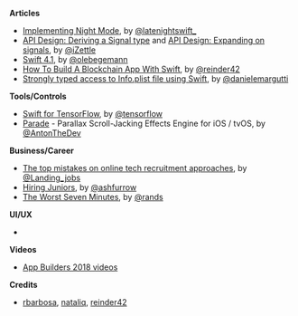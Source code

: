 
**Articles**

* [Implementing Night Mode](https://www.latenightswift.com/2018/04/26/implementing-night-mode/), by [@latenightswift_](https://twitter.com/latenightswift_)
* [API Design: Deriving a Signal type](https://medium.com/izettle-engineering/deriving-signal-2adb8687e9bf) and [API Design: Expanding on signals](https://medium.com/izettle-engineering/expanding-on-signals-ad25daee4d64), by [@iZettle](https://twitter.com/iZettle)
* [Swift 4.1](https://oleb.net/blog/2018/04/swift-4-1/), by [@olebegemann](https://twitter.com/olebegemann)
* [How To Build A Blockchain App With Swift](https://learnappmaking.com/blockchain-app-swift-how-to/), by [@reinder42](https://twitter.com/reinder42)
* [Strongly typed access to Info.plist file using Swift](http://danielemargutti.com/2018/04/28/strongly-typed-access-to-info-plist-file-using-swift/), by [@danielemargutti](https://twitter.com/danielemargutti)

**Tools/Controls**

* [Swift for TensorFlow](https://github.com/tensorflow/swift), by [@tensorflow](https://twitter.com/tensorflow)
* [Parade](https://github.com/HelloElephant/Parade) - Parallax Scroll-Jacking Effects Engine for iOS / tvOS, by [@AntonTheDev](https://twitter.com/AntonTheDev)

**Business/Career**

* [The top mistakes on online tech recruitment approaches](https://blog.landing.jobs/the-top-mistakes-on-online-tech-recruitment-approaches-665db38e979f), by [@Landing_jobs](https://twitter.com/Landing_jobs)
* [Hiring Juniors](https://ashfurrow.com/blog/hiring-juniors/), by [@ashfurrow](https://twitter.com/ashfurrow)
* [The Worst Seven Minutes](http://randsinrepose.com/archives/the-worst-seven-minutes/), by [@rands](https://twitter.com/rands)

**UI/UX**

* 

**Videos**

* [App Builders 2018 videos](https://www.youtube.com/watch?v=_mQNwL8HkS0&list=PLLcE3DL3f5BzR14FYTO9w0l5REVVSDNB4&index=1)

**Credits**

* [rbarbosa](https://github.com/rbarbosa), [nataliq](https://github.com/nataliq), [reinder42](https://github.com/reinder42)
